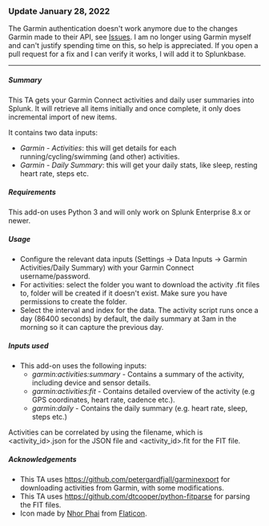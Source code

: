 ### Update January 28, 2022
The Garmin authentication doesn't work anymore due to the changes Garmin made to their API, see [Issues](https://github.com/bakermat/ta_garmin/issues/1). I am no longer using Garmin myself and can't justify spending time on this, so help is appreciated. If you open a pull request for a fix and I can verify it works, I will add it to Splunkbase. 

---

##### Summary
This TA gets your Garmin Connect activities and daily user summaries into Splunk. It will retrieve all items initially and once complete, it only does incremental import of new items.

It contains two data inputs:

- *Garmin - Activities*: this will get details for each running/cycling/swimming (and other) activities.
- *Garmin - Daily Summary*: this will get your daily stats, like sleep, resting heart rate, steps etc.

##### Requirements
This add-on uses Python 3 and will only work on Splunk Enterprise 8.x or newer.

##### Usage
- Configure the relevant data inputs (Settings -> Data Inputs -> Garmin Activities/Daily Summary) with your Garmin Connect username/password.
- For activities: select the folder you want to download the activity .fit files to, folder will be created if it doesn't exist. Make sure you have permissions to create the folder.
- Select the interval and index for the data. The activity script runs once a day (86400 seconds) by default, the daily summary at 3am in the morning so it can capture the previous day.

##### Inputs used
- This add-on uses the following inputs:
    - *garmin:activities:summary* - Contains a summary of the activity, including device and sensor details.
    - *garmin:activities:fit* - Contains detailed overview of the activity (e.g GPS coordinates, heart rate, cadence etc.).
    - *garmin:daily* - Contains the daily summary (e.g. heart rate, sleep, steps etc.)

Activities can be correlated by using the filename, which is <activity_id>.json for the JSON file and <activity_id>.fit for the FIT file.

##### Acknowledgements
- This TA uses https://github.com/petergardfjall/garminexport for downloading activities from Garmin, with some modifications.
- This TA uses https://github.com/dtcooper/python-fitparse for parsing the FIT files.
- Icon made by [Nhor Phai](https://www.flaticon.com/authors/nhor-phai) from [Flaticon](https://www.flaticon.com/).
